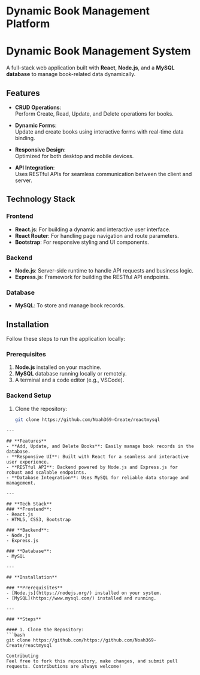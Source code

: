 # **Dynamic Book Management Platform**  
# Dynamic Book Management System  

A full-stack web application built with **React**, **Node.js**, and a **MySQL database** to manage book-related data dynamically.  

## Features  

- **CRUD Operations**:  
  Perform Create, Read, Update, and Delete operations for books.  

- **Dynamic Forms**:  
  Update and create books using interactive forms with real-time data binding.  

- **Responsive Design**:  
  Optimized for both desktop and mobile devices.  

- **API Integration**:  
  Uses RESTful APIs for seamless communication between the client and server.  

## Technology Stack  

### Frontend  
- **React.js**: For building a dynamic and interactive user interface.  
- **React Router**: For handling page navigation and route parameters.  
- **Bootstrap**: For responsive styling and UI components.  

### Backend  
- **Node.js**: Server-side runtime to handle API requests and business logic.  
- **Express.js**: Framework for building the RESTful API endpoints.  

### Database  
- **MySQL**: To store and manage book records.  

## Installation  

Follow these steps to run the application locally:  

### Prerequisites  
1. **Node.js** installed on your machine.  
2. **MySQL** database running locally or remotely.  
3. A terminal and a code editor (e.g., VSCode).  

### Backend Setup  
1. Clone the repository:  
   ```bash  
   git clone https://github.com/Noah369-Create/reactmysql  
```
---

## **Features**
- **Add, Update, and Delete Books**: Easily manage book records in the database.
- **Responsive UI**: Built with React for a seamless and interactive user experience.
- **RESTful API**: Backend powered by Node.js and Express.js for robust and scalable endpoints.
- **Database Integration**: Uses MySQL for reliable data storage and management.

---

## **Tech Stack**
### **Frontend**:  
- React.js  
- HTML5, CSS3, Bootstrap

### **Backend**:  
- Node.js  
- Express.js

### **Database**:  
- MySQL  

---

## **Installation**

### **Prerequisites**
- [Node.js](https://nodejs.org/) installed on your system.
- [MySQL](https://www.mysql.com/) installed and running.

---

### **Steps**

#### 1. Clone the Repository:
```bash
git clone https://github.com/https://github.com/Noah369-Create/reactmysql

Contributing
Feel free to fork this repository, make changes, and submit pull requests. Contributions are always welcome!
